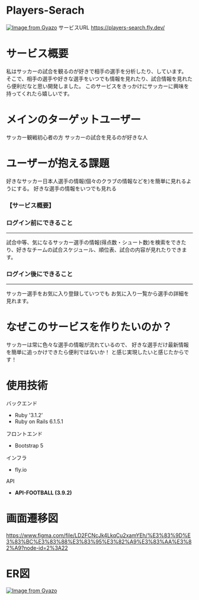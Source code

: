 # Players-Serach
[![Image from Gyazo](https://i.gyazo.com/09d0e3e3cab501334b21eca27197aa6a.png)](https://gyazo.com/09d0e3e3cab501334b21eca27197aa6a)
サービスURL https://players-search.fly.dev/
# サービス概要
私はサッカーの試合を観るのが好きで相手の選手を分析したり、しています。
そこで、相手の選手や好きな選手をいつでも情報を見れたり、試合情報を見れたら便利だなと思い開発しました。
このサービスをきっかけにサッカーに興味を持ってくれたら嬉しいです。

# メインのターゲットユーザー
サッカー観戦初心者の方
サッカーの試合を見るのが好きな人

# ユーザーが抱える課題
好きなサッカー日本人選手の情報(個々のクラブの情報などを)を簡単に見れるようにする。
好きな選手の情報をいつでも見れる



### 【サービス概要】

### ログイン前にできること

---

試合中等、気になるサッカー選手の情報(得点数・シュート数)を検索をできたり、好きなチームの試合スケジュール、順位表、試合の内容が見れたりできます。

### ログイン後にできること

---

サッカー選手をお気に入り登録していつでも
お気に入り一覧から選手の詳細を見れます。
# なぜこのサービスを作りたいのか？
サッカーは常に色々な選手の情報が流れているので、
好きな選手だけ最新情報を簡単に追っかけできたら便利ではないか！
と感じ実現したいと感じたからです！

# 使用技術

バックエンド

- Ruby '3.1.2’
- Ruby on Rails 6.1.5.1

フロントエンド

- Bootstrap 5

インフラ

- fly.io

API

- **API-FOOTBALL (3.9.2)**

# 画面遷移図
https://www.figma.com/file/LD2FCNcJk4LkqCu2xamYEh/%E3%83%9D%E3%83%BC%E3%83%88%E3%83%95%E3%82%A9%E3%83%AA%E3%82%A9?node-id=2%3A22

# ER図
[![Image from Gyazo](https://i.gyazo.com/44ba13c1f8eb4db825d4a1b133c895cf.png)](https://gyazo.com/44ba13c1f8eb4db825d4a1b133c895cf)

